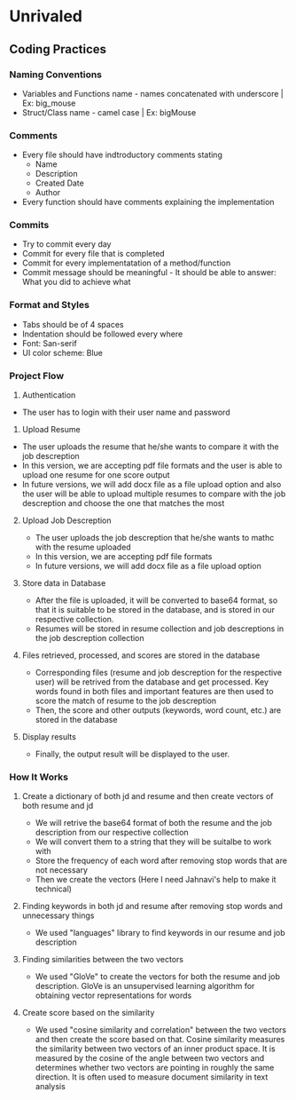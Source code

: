# Unrivaled

## Coding Practices

### Naming Conventions
* Variables and Functions name - names concatenated with underscore | Ex: big_mouse
* Struct/Class name - camel case | Ex: bigMouse
 
### Comments
* Every file should have indtroductory comments stating
  * Name
  * Description
  * Created Date
  * Author
 * Every function should have comments explaining the implementation
 
 ### Commits
 * Try to commit every day
 * Commit for every file that is completed
 * Commit for every implementatation of a method/function
 * Commit message should be meaningful - It should be able to answer: What you did to achieve what
 
 ### Format and Styles
 * Tabs should be of 4 spaces
 * Indentation should be followed every where
 * Font: San-serif
 * UI color scheme: Blue
 
 ### Project Flow
  1. Authentication
   * The user has to login with their user name and password
     
  1. Upload Resume
   * The user uploads the resume that he/she wants to compare it with the job descreption
   * In this version, we are accepting pdf file formats and the user is able to upload one resume for one score output
   * In future versions, we will add docx file as a file upload option and also the user will be able to upload multiple resumes to compare with the job descreption and choose the one that matches the most
       
  2. Upload Job Descreption
     * The user uploads the job descreption that he/she wants to mathc with the resume uploaded
     * In this version, we are accepting pdf file formats
     * In future versions, we will add docx file as a file upload option
     
  3. Store data in Database
     * After the file is uploaded, it will be converted to base64 format, so that it is suitable to be stored in the database, and is stored in our respective collection.
     * Resumes will be stored in resume collection and job descreptions in the job descreption collection

  4. Files retrieved, processed, and scores are stored in the database
     * Corresponding files (resume and job descreption for the respective user) will be retrived from the database and get processed. Key words found in both files and 
       important features are then used to score the match of resume to the job descreption
     * Then, the score and other outputs (keywords, word count, etc.) are stored in the database

  5. Display results
     * Finally, the output result will be displayed to the user.

 ### How It Works
  1. Create a dictionary of both jd and resume and then create vectors of both resume and jd
     * We will retrive the base64 format of both the resume and the job description from our respective collection
     * We will convert them to a string that they will be suitalbe to work with
     * Store the frequency of each word after removing stop words that are not necessary
     * Then we create the vectors (Here I need Jahnavi's help to make it technical)
   
  2. Finding keywords in both jd and resume after removing stop words and unnecessary things
     * We used "languages" library to find keywords in our resume and job description
     
  3. Finding similarities between the two vectors
     * We used "GloVe" to create the vectors for both the resume and job description. GloVe is an unsupervised learning algorithm for obtaining vector representations for 
       words
     
  4. Create score based on the similarity
     * We used "cosine similarity and correlation" between the two vectors and then create the score based on that. Cosine similarity measures the similarity between two 
       vectors of an inner product space. It is measured by the cosine of the angle between two vectors and determines whether two vectors are pointing in roughly the same 
       direction. It is often used to measure document similarity in text analysis
